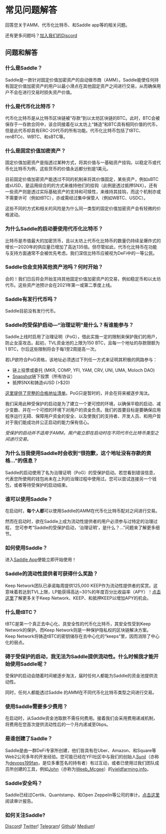 # 常见问题解答

回答您关于AMM、代币化比特币、和Saddle app等的相关问题。

还有更多问题吗？[加入我们的Discord](https://discord.gg/hX8RZFBW9R)

## 问题和解答

### 什么是Saddle？

Saddle是一款针对固定价值加密资产的自动做市商（AMM）。Saddle能使任何持有固定价值加密资产的用户以最小滑点在其他固定资产之间进行交易，从而确保用户不会在进行交易时损失资产价值。

### 什么是代币化比特币？

代币化比特币是从比特币区块链被“存款”到以太坊区块链的BTC。此时，BTC会被保存于一存款合同中，该合同接着在以太坊上“铸造”和BTC具有相同价值的代币，但是此代币却具有ERC-20代币的所有功能。代币化比特币包括了tBTC、renBTCc、WBTC、和sBTC等。

### 什么是固定价值加密资产？

固定价值加密资产是指透过某种方式，将其价值与一基础资产挂钩。以稳定币或代币化比特币为例，这些货币的价值永远都分别是1美元。

目前固定价值加密资产能透过不同的机制来将其价值固定，某些资产，例如sBTC或sUSD，是运用综合的的方式来维持他们的挂钩（此例是透过抵押SNX）。还有一些资产则是透过实际基础资产的支持和可赎性，来维持其挂钩，而这个机制亦或不需要许可（例如tBTC），亦或需经过集中保管人（例如WBTC、USDC）。

这些不同的方式和相关的风险是为什么同一类型的固定价值加密资产会有轻微的价格波动。

### 为什么Saddle的启动要使用代币化比特币？

比特币是市值最大的加密货币，且以太坊上代币化比特币的数量仍持续呈爆炸式的增长—2020年的供应量已增加了高达135倍。但尽管如此，代币化比特币在功能与支持方面通常不会被优先考虑。我们深信比特币应被视为DeFi中的一等公民。

### Saddle也会支持其他资产池吗？何时开始？

会的！我们日后将会开始支持其他固定价值加密资产的交易，例如稳定币和以太坊代币。这些资产池预计会在2021年第一或第二季度上线。

### Saddle有发行代币吗？

Saddle目前没有发行代币。

### Saddle的受保护启动—“治理证明”是什么？有谁能参与？

Saddle上线时启用了治理证明（PoG），借此实施一定的限制来保护我们的用户，防止女巫攻击。起初，TVL资金池的上限为150 BTC，且每一个地址的存款限额为1 BTC，尔后这些限制将会于每1至2周提高一次。

若LP欲符合PoG资格，该地址必须透过下列任一方式来证明其积极的网路参与：

- 链上投票或委托 (MKR, COMP, YFI, YAM, CRV, UNI, UMA, Moloch DAO)
- [Snapshot](https://snapshot.page/)链下投票（所有协议）
- 抵押SNX和铸造sUSD (>$20)

[这里提供了完整的合格地址清单](https://github.com/saddle-finance/saddle-allowlist-addresses)。PoG只是暂时的，并会在将来被逐步淘汰。

我们采用此种受保护的启动是为了建立一个更可控的环境，以确保平稳的启动、减少变数、并在一个可控的环境下对用户的资金负责。我们的首要目标是要确保应用程序运行无碍、保障用户资金的安全、以及使我们的支持者、开发人员、和用户皆对于我们能成功并公正启动的能力保有信心。

_受保护的启动并不适用于AMM。用户能立即在启动时在不同代币化比特币类型之间进行交易。_

### 为什么当我使用Saddle时会收到“很抱歉，这个地址没有存款的资格…”的信息？

Saddle的启动使用了名为治理证明（PoG）的受保护启动。若您看到错误信息，代表您所使用的钱包尚未在上列的治理过程中使用过。您可以尝试连接另一个钱包，或者等待受保护的启动结束。

### 谁可以使用Saddle？

在启动时，**每个人都**可以使用Saddle的AMM在代币化比特币配对之间进行交易。

然而在启动时，欲在Saddle上成为流动性提供者的用户必须参与过特定的治理过程，
您可参考“Saddle的受保护启动，‘治理证明’，是什么？…”问题来了解更多细节。

### 如何使用Saddle？

进入[Saddle App](https://saddle.exchange)便能立即开始使用！

### Saddle的流动性提供者可获得什么奖励？

Keep Network团队已承诺每周提供125,000 KEEP作为流动性提供者的奖赏。这意味着若达到TVL上限，LP能获得高达~30%的年度百分比收益率（APY）！[点击这里](https://keep.network/)了解更多关于Keep Network、KEEP、和抵押KEEP以增加APY的机会。

### 什么是tBTC？

tBTC是第一个真正去中心化、具安全性的代币化比特币，其安全性受到Keep Network的保护。而Keep Network则是一种保护隐私权的区块链解决方案。Keep Network将铸造tBTC的密钥储存在去中心化的“keeps”里，因而消除了中心化的弱点。

### 碍于受保护的启动，我无法为Saddle提供流动性。什么时候我才能开始使用Saddle呢？

受保护的启动会随着时间被逐步淘汰，届时任何人都能为Saddle的资金池提供流动性。

同时，任何人都能透过Saddle 的AMM在不同代币化比特币类型之间进行交易。

### 使用Saddle需要多少费用？

在启动时，从Saddle资金池取款不需任何费用。接着我们会采用费用递减机制，将费用在您首次提供流动性后的一个月内递减至0bps。

### 是谁创建了Saddle？

Saddle是由一群DeFi专家所创建，他们皆具有在Uber、Amazon、和Square等Web2公司多年的开发经验。您可能已经在YFI社区中与我们的创始人[Sunil](https://www.linkedin.com/in/sunilsrivatsa/)（亦称为[devops199fan](https://twitter.com/devops199fan)，是位多重签名的持有者）有过互动，或者已使用过我们团队成员所创建的工具，例如[John](https://www.linkedin.com/in/jongseunglim/)（亦称为[Weeb_Mcgee](https://twitter.com/Weeb_Mcgee)）的[yieldfarming.info](https://yieldfarming.info/)。

### Saddle安全吗？

Saddle已经过Certik、Quantstamp、和Open Zeppelin等公司的审计。[点击这里](https://github.com/saddle-finance/saddle-audits)阅读审计报告。

### 如何关注Saddle?

[Discord](https://discord.gg/hX8RZFBW9R)!
[Twitter](https://twitter.com/saddlefinance)!
[Telegram](https://t.me/saddle_finance)!
[Github](https://github.com/saddle-finance)!
[Medium](https://medium.com/saddle)!
